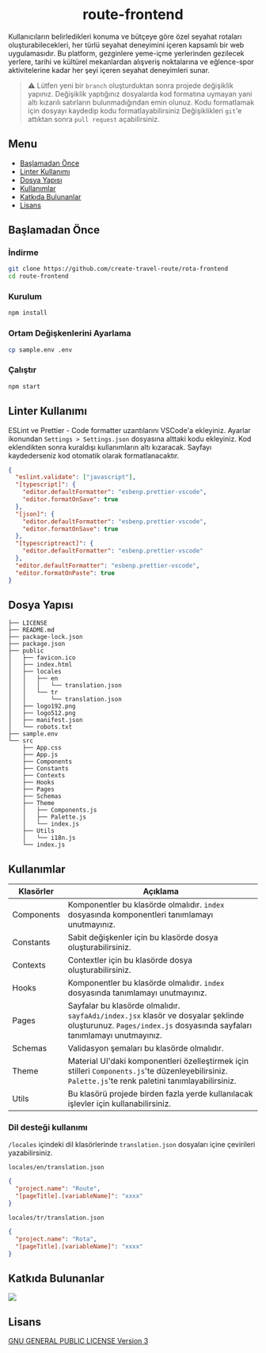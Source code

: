 <h1 align="center">
 route-frontend
</h1>

Kullanıcıların belirledikleri konuma ve bütçeye göre özel seyahat rotaları oluşturabilecekleri, her türlü seyahat deneyimini içeren kapsamlı bir web uygulamasıdır. Bu platform, gezginlere yeme-içme yerlerinden gezilecek yerlere, tarihi ve kültürel mekanlardan alışveriş noktalarına ve eğlence-spor aktivitelerine kadar her şeyi içeren seyahat deneyimleri sunar.

> :warning: Lütfen yeni bir `branch` oluşturduktan sonra projede değişiklik yapınız. Değişiklik yaptığınız dosyalarda kod formatına uymayan yani altı kızarılı satırların bulunmadığından emin olunuz. Kodu formatlamak için dosyayı kaydedip kodu formatlayabilirsiniz Değişiklikleri `git`'e attıktan sonra `pull request` açabilirsiniz.

## Menu

- [Başlamadan Önce](#başlamadan-önce)
- [Linter Kullanımı](#linter-kullanımı)
- [Dosya Yapısı](#dosya-yapısı)
- [Kullanımlar](#kullanımlar)
- [Katkıda Bulunanlar](#katkıda-bulunanlar)
- [Lisans](#lisans)

## Başlamadan Önce

### İndirme

```bash
git clone https://github.com/create-travel-route/rota-frontend
cd route-frontend
```

### Kurulum

```bash
npm install
```

### Ortam Değişkenlerini Ayarlama

```bash
cp sample.env .env
```

### Çalıştır

```bash
npm start
```

## Linter Kullanımı

ESLint ve Prettier - Code formatter uzantılarını VSCode'a ekleyiniz. Ayarlar ikonundan `Settings > Settings.json` dosyasına alttaki kodu ekleyiniz. Kod eklendikten sonra kuraldışı kullanımların altı kızaracak. Sayfayı kaydederseniz kod otomatik olarak formatlanacaktır.

```json
{
  "eslint.validate": ["javascript"],
  "[typescript]": {
    "editor.defaultFormatter": "esbenp.prettier-vscode",
    "editor.formatOnSave": true
  },
  "[json]": {
    "editor.defaultFormatter": "esbenp.prettier-vscode",
    "editor.formatOnSave": true
  },
  "[typescriptreact]": {
    "editor.defaultFormatter": "esbenp.prettier-vscode"
  },
  "editor.defaultFormatter": "esbenp.prettier-vscode",
  "editor.formatOnPaste": true
}
```

## Dosya Yapısı

```
├── LICENSE
├── README.md
├── package-lock.json
├── package.json
├── public
│   ├── favicon.ico
│   ├── index.html
│   ├── locales
│   │   ├── en
│   │   │   └── translation.json
│   │   └── tr
│   │       └── translation.json
│   ├── logo192.png
│   ├── logo512.png
│   ├── manifest.json
│   └── robots.txt
├── sample.env
└── src
    ├── App.css
    ├── App.js
    ├── Components
    ├── Constants
    ├── Contexts
    ├── Hooks
    ├── Pages
    ├── Schemas
    ├── Theme
    │   ├── Components.js
    │   ├── Palette.js
    │   └── index.js
    ├── Utils
    │   └── i18n.js
    └── index.js
```

## Kullanımlar

| Klasörler  | Açıklama                                                                                                                                                     |
| ---------- | ------------------------------------------------------------------------------------------------------------------------------------------------------------ |
| Components | Komponentler bu klasörde olmalıdır. `index` dosyasında komponentleri tanımlamayı unutmayınız.                                                                |
| Constants  | Sabit değişkenler için bu klasörde dosya oluşturabilirsiniz.                                                                                                 |
| Contexts   | Contextler için bu klasörde dosya oluşturabilirsiniz.                                                                                                        |
| Hooks      | Komponentler bu klasörde olmalıdır. `index` dosyasında tanımlamayı unutmayınız.                                                                              |
| Pages      | Sayfalar bu klasörde olmalıdır. `sayfaAdı/index.jsx` klasör ve dosyalar şeklinde oluşturunuz. `Pages/index.js` dosyasında sayfaları tanımlamayı unutmayınız. |
| Schemas    | Validasyon şemaları bu klasörde olmalıdır.                                                                                                                   |
| Theme      | Material UI'daki komponentleri özelleştirmek için stilleri `Components.js`'te düzenleyebilirsiniz. `Palette.js`'te renk paletini tanımlayabilirsiniz.        |
| Utils      | Bu klasörü projede birden fazla yerde kullanılacak işlevler için kullanabilirsiniz.                                                                          |

### Dil desteği kullanımı

`/locales` içindeki dil klasörlerinde `translation.json` dosyaları içine çevirileri yazabilirsiniz.

`locales/en/translation.json`

```json
{
  "project.name": "Route",
  "[pageTitle].[variableName]": "xxxx"
}
```

`locales/tr/translation.json`

```json
{
  "project.name": "Rota",
  "[pageTitle].[variableName]": "xxxx"
}
```

## Katkıda Bulunanlar

<a href = "https://github.com/create-travel-route/rota-frontend/graphs/contributors">
  <img src = "https://contrib.rocks/image?repo=create-travel-route/rota-frontend"/>
</a>

## Lisans

[GNU GENERAL PUBLIC LICENSE Version 3](./LICENSE)
